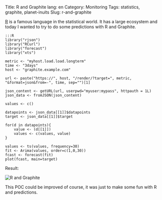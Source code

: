 Title: R and Graphite
lang: en
Category: Monitoring
Tags: statistics, graphite, planet-inuits
Slug: r-and-graphite

[R](http://www.r-project.org/) is a famous language in the statistical world. It
has a large ecosystem and today I wanted to try to do some predictions with R and
Graphite.

    :::R
    library("rjson")
    library("RCurl")
    library("forecast")
    library("xts")

    metric <- "myhost.load.load.longterm"
    time <- "3days"
    host <- "graphite.example.com"

    url <- paste("https://", host, "/render/?target=", metric, "&format=json&from=-", time, sep="")[1]

    json_content <- getURL(url, userpwd="myuser:mypass", httpauth = 1L)
    json_data <- fromJSON(json_content)

    values <- c()

    datapoints <- json_data[[1]]$datapoints
    target <- json_data[[1]]$target

    for(d in datapoints){
        value <- (d[[1]])
        values <- c(values, value)
    }

    values <- ts(values, frequency=30)
    fit <- Arima(values, order=c(1,0,30))
    fcast <- forecast(fit)
    plot(fcast, main=target)


Result:

![R and Graphite](|filename|/images/r.png)

This POC could be improved of course, it was just to make some fun with R and predictions.

